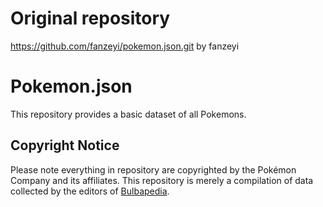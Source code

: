 # Original repository
https://github.com/fanzeyi/pokemon.json.git
by fanzeyi

# Pokemon.json

This repository provides a basic dataset of all Pokemons.

## Copyright Notice

Please note everything in repository are copyrighted by the Pokémon Company and its affiliates.
This repository is merely a compilation of data collected by the editors of [Bulbapedia](https://bulbapedia.bulbagarden.net/wiki/Main_Page).
